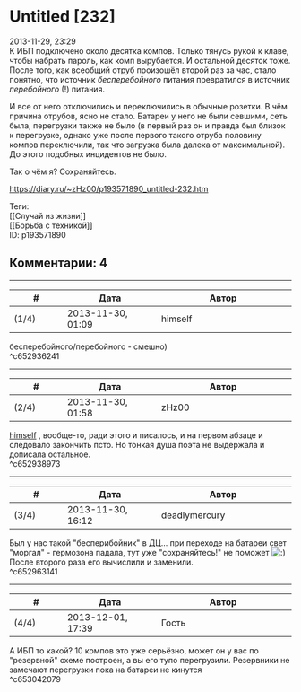 Untitled [232]
==============

  
2013-11-29, 23:29  
 К ИБП подключено около десятка компов. Только тянусь рукой к клаве, чтобы набрать пароль, как комп вырубается. И остальной десяток тоже. После того, как всеобщий отруб произошёл второй раз за час, стало понятно, что источник  *бесперебойного*  питания превратился в источник  *перебойного*  (!) питания.   
   
 И все от него отключились и переключились в обычные розетки. В чём причина отрубов, ясно не стало. Батареи у него не были севшими, сеть была, перегрузки также не было (в первый раз он и правда был близок к перегрузке, однако уже после первого такого отруба половину компов переключили, так что загрузка была далека от максимальной). До этого подобных инцидентов не было.   
   
 Так о чём я? Сохраняйтесь.   
  
<https://diary.ru/~zHz00/p193571890_untitled-232.htm>  
  
Теги:  
[[Случай из жизни]]  
[[Борьба с техникой]]  
ID: p193571890  


Комментарии: 4
--------------

  


---



|         #         |              Дата              |                     Автор                     |           ID           |
| --- | --- | --- | --- |
| (1/4) | 2013-11-30, 01:09 | himself | c652936241 |

  
 бесперебойного/перебойного - смешно)   
 ^c652936241

---



|         #         |              Дата              |                     Автор                     |           ID           |
| --- | --- | --- | --- |
| (2/4) | 2013-11-30, 01:58 | zHz00 | c652938973 |

  
  [himself](http://himself.diary.ru "void")  , вообще-то, ради этого и писалось, и на первом абзаце и следовало закончить псто. Но тонкая душа поэта не выдержала и дописала остальное.   
 ^c652938973

---



|         #         |              Дата              |                     Автор                     |           ID           |
| --- | --- | --- | --- |
| (3/4) | 2013-11-30, 16:12 | deadlymercury | c652963141 |

  
 Был у нас такой "бесперибойник" в ДЦ... при переходе на батареи свет "моргал" - гермозона падала, тут уже "сохраняйтесь!" не поможет ![:)](http://static.diary.ru/picture/3.gif)   
 После второго раза его вычислили и заменили.   
 ^c652963141

---



|         #         |              Дата              |                     Автор                     |           ID           |
| --- | --- | --- | --- |
| (4/4) | 2013-12-01, 17:39 | Гость | c653042079 |

  
 А ИБП то какой? 10 компов это уже серьёзно, может он у вас по "резервной" схеме построен, а вы его тупо перегрузили. Резервники не замечают перегрузки пока на батареи не кинутся   
 ^c653042079